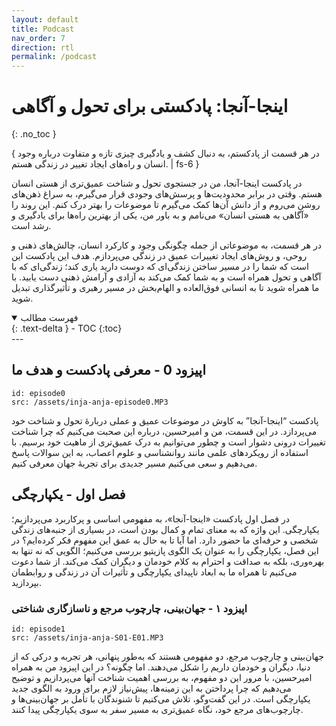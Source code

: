 ```yaml
---
layout: default
title: Podcast
nav_order: 7
direction: rtl
permalink: /podcast
---
```


# اینجا-آنجا: پادکستی برای تحول و آگاهی
{: .no_toc }

{ در هر قسمت از پادکستم، به دنبال کشف و یادگیری چیزی تازه و متفاوت درباره وجود انسان و راه‌های ایجاد تغییر در زندگی هستم. | fs-6 }

در پادکست اینجا-آنجا، من در جستجوی تحول و شناخت عمیق‌تری از هستی انسان هستم. وقتی در برابر محدودیت‌ها و پرسش‌های وجودی قرار می‌گیرم، به سراغ ذهن‌های روشن می‌روم و از دانش آن‌ها کمک می‌گیرم تا موضوعات را بهتر درک کنم. این روند را «آگاهی به هستی انسان» می‌نامم و به باور من، یکی از بهترین راه‌ها برای یادگیری و رشد است.

در هر قسمت، به موضوعاتی از جمله چگونگی وجود و کارکرد انسان، چالش‌های ذهنی و روحی، و روش‌های ایجاد تغییرات عمیق در زندگی می‌پردازم. هدف این پادکست این است که شما را در مسیر ساختن زندگی‌ای که دوست دارید یاری کند؛ زندگی‌ای که با آگاهی و تحول همراه است و به شما کمک می‌کند به آزادی و آرامش ذهنی دست یابید. با ما همراه شوید تا به انسانی فوق‌العاده و الهام‌بخش در مسیر رهبری و تأثیرگذاری تبدیل شوید.

<details open markdown="block">
  <summary>فهرست مطالب</summary>
  {: .text-delta }
- TOC
{:toc}
</details>
---

## اپیزود 0 - معرفی پادکست و هدف ما

```audio
id: episode0
src: /assets/inja-anja-episode0.MP3
```

پادکست “اینجا-آنجا” به کاوش در موضوعات عمیق و عملی دربارهٔ تحول و شناخت خود می‌پردازد. در این قسمت، من و امیرحسین، درباره این صحبت می‌کنیم که چرا شناخت تغییرات درونی دشوار است و چطور می‌توانیم به درک عمیق‌تری از ماهیت خود برسیم. با استفاده از رویکردهای علمی مانند روانشناسی و علوم اعصاب، به این سوالات پاسخ می‌دهیم و سعی می‌کنیم مسیر جدیدی برای تجربهٔ جهان معرفی کنیم.


## فصل اول - یکپارچگی
در فصل اول پادکست «اینجا-آنجا»، به مفهومی اساسی و پرکاربرد می‌پردازیم؛ یکپارچگی. این واژه که به معنای تمام و کمال بودن است، در بسیاری از جنبه‌های زندگی شخصی و حرفه‌ای ما حضور دارد. اما آیا تا به حال به عمق این مفهوم فکر کرده‌ایم؟ در این فصل، یکپارچگی را به عنوان یک الگوی پازیتیو بررسی می‌کنیم؛ الگویی که نه تنها به بهره‌وری، بلکه به صداقت و احترام به کلام خودمان و دیگران کمک می‌کند. از شما دعوت می‌کنیم تا همراه ما به ابعاد ناپیدای یکپارچگی و تأثیرات آن در زندگی و روابطمان بپردازید.

### اپیزود ۱ - جهان‌بینی، چارچوب مرجع و ناسازگاری شناختی

```audio
id: episode1
src: /assets/inja-anja-S01-E01.MP3
```

جهان‌بینی و چارچوب مرجع، دو مفهومی هستند که به‌طور پنهانی، هر تجربه و درکی که از دنیا، دیگران و خودمان داریم را شکل می‌دهند. اما چگونه؟ در این اپیزود من به همراه امیرحسین، با مرور این دو مفهوم، به بررسی اهمیت شناخت آنها می‌پردازیم و توضیح می‌دهیم که چرا پرداختن به این زمینه‌ها، پیش‌نیاز لازم برای ورود به الگوی جدید یکپارچگی است. در این گفت‌وگو، تلاش می‌کنیم تا شنوندگان با تأمل بر جهان‌بینی‌ها و چارچوب‌های مرجع خود، نگاه عمیق‌تری به مسیر سفر به سوی یکپارچگی پیدا کنند.

